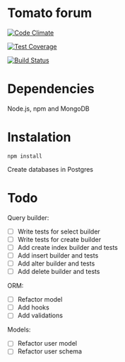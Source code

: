Tomato forum
============

[![Code Climate](https://codeclimate.com/github/Stram/tomato-forum/badges/gpa.svg)](https://codeclimate.com/github/Stram/tomato-forum)

[![Test Coverage](https://codeclimate.com/github/Stram/tomato-forum/badges/coverage.svg)](https://codeclimate.com/github/Stram/tomato-forum/coverage)

[![Build Status](https://semaphoreci.com/api/v1/squarebracket/tomato-forum/branches/develop/shields_badge.svg)](https://semaphoreci.com/squarebracket/tomato-forum)


# Dependencies

Node.js, npm and MongoDB

# Instalation

`npm install`

Create databases in Postgres

# Todo

Query builder:
- [ ] Write tests for select builder
- [ ] Write tests for create builder
- [ ] Add create index builder and tests
- [ ] Add insert builder and tests
- [ ] Add alter builder and tests
- [ ] Add delete builder and tests

ORM:
- [ ] Refactor model
- [ ] Add hooks
- [ ] Add validations

Models:
- [ ] Refactor user model
- [ ] Refactor user schema